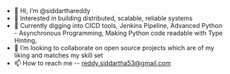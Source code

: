 - 👋 Hi, I’m @siddarthareddy
- 👀 Interested in building distributed, scalable, reliable systems
- 🌱 Currently digging into CICD tools, Jenkins Pipeline, Advanced Python - Asynchronous Programming, Making Python code readable with Type Hinting,
- 💞️ I’m looking to collaborate on open source projects which are of my liking and matches my skill set
- 📫 How to reach me -- reddy.siddartha53@gmail.com

<!---
siddarthareddy/siddarthareddy is a ✨ special ✨ repository because its `README.md` (this file) appears on your GitHub profile.
You can click the Preview link to take a look at your changes.
--->
